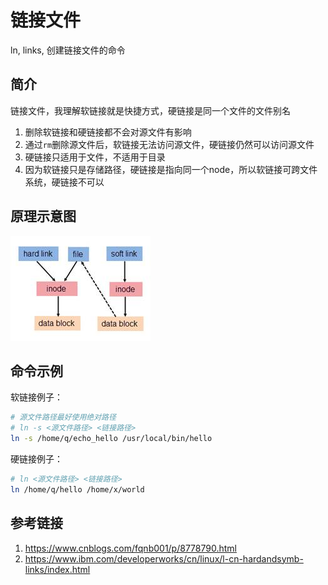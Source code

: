 # 链接文件
ln, links, 创建链接文件的命令  


## 简介
链接文件，我理解软链接就是快捷方式，硬链接是同一个文件的文件别名  
1. 删除软链接和硬链接都不会对源文件有影响
2. 通过`rm`删除源文件后，软链接无法访问源文件，硬链接仍然可以访问源文件
3. 硬链接只适用于文件，不适用于目录
4. 因为软链接只是存储路径，硬链接是指向同一个node，所以软链接可跨文件系统，硬链接不可以


## 原理示意图
![链接原理示意图](./images/link.jpg)  


## 命令示例
软链接例子：  
```bash
# 源文件路径最好使用绝对路径
# ln -s <源文件路径> <链接路径>
ln -s /home/q/echo_hello /usr/local/bin/hello
```

硬链接例子：  
```bash
# ln <源文件路径> <链接路径>
ln /home/q/hello /home/x/world
```


## 参考链接
1. https://www.cnblogs.com/fqnb001/p/8778790.html
2. https://www.ibm.com/developerworks/cn/linux/l-cn-hardandsymb-links/index.html
